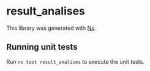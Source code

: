 # result_analises

This library was generated with [Nx](https://nx.dev).

## Running unit tests

Run `nx test result_analises` to execute the unit tests.
